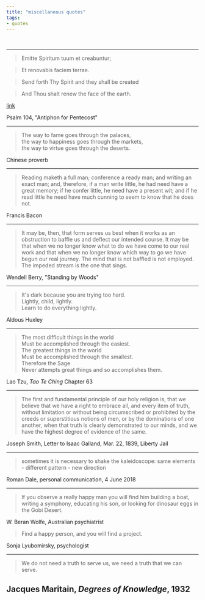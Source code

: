 ```yaml
---
title: "miscellaneous quotes"
tags:
- quotes
---
```


<br>

---

> Emitte Spiritum tuum et creabuntur;

> Et renovabis faciem terrae.

> Send forth Thy Spirit and they shall be created

> And Thou shalt renew the face of the earth.

[link](http://www1.cpdl.org/wiki/index.php/Emitte_spiritum_tuum)

Psalm 104, "Antiphon for Pentecost"

---

> The way to fame goes through the palaces,  
> the way to happiness goes through the markets,  
> the way to virtue goes through the deserts.  

Chinese proverb

---

> Reading maketh a full man;
> conference a ready man;
> and writing an exact man;
> and, therefore, if a man write little, he had need have a great memory;
> if he confer little, he need have a present wit;
> and if he read little he need have much cunning to seem to know that he does not.

Francis Bacon

---

> It may be, then, that form serves us best
when it works as an obstruction to baffle us
and deflect our intended course.
It may be that when we no longer know what to do
we have come to our real work and that
when we no longer know which way to go
we have begun our real journey.
The mind that is not baffled is not employed.
The impeded stream is the one that sings.

Wendell Berry, "Standing by Woods"

---

> It's dark because you are trying too hard.  
Lightly, child, lightly.  
Learn to do everything lightly.  

Aldous Huxley

---

> The most difficult things in the world  
Must be accomplished through the easiest.  
The greatest things in the world  
Must be accomplished through the smallest.  
Therefore the Sage  
Never attempts great things and so accomplishes them.  

Lao Tzu, _Tao Te Ching_ Chapter 63

---

> The first and fundamental principle of our holy religion is,
that we believe that we have a right to embrace all,
and every item of truth,
without limitation or
without being circumscribed or
prohibited by the creeds or
superstitious notions of men, or by the
dominations of one another,
when that truth is clearly demonstrated to our minds,
and we have the highest degree of evidence of the same.

Joseph Smith, Letter to Isaac Galland, Mar. 22, 1839, Liberty Jail

---

>sometimes it is necessary to shake the kaleidoscope: same elements - different pattern - new direction

Roman Dale, personal communication, 4 June 2018

---

>If you observe a really happy man you will find him building a boat, writing a symphony, educating his son, or looking for dinosaur eggs in the Gobi Desert.

W. Beran Wolfe, Australian psychiatrist

>Find a happy person, and you will find a project.

Sonja Lyubomirsky, psychologist

---

>We do not need a truth to serve us, 
we need a truth that we can serve.

Jacques Maritain, *Degrees of Knowledge*, 1932
---
